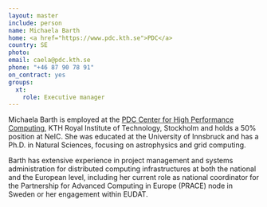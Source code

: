 ```yaml
---
layout: master
include: person
name: Michaela Barth
home: <a href="https://www.pdc.kth.se">PDC</a>
country: SE
photo:
email: caela@pdc.kth.se
phone: "+46 87 90 78 91"
on_contract: yes
groups:
  xt:
    role: Executive manager
---
```


Michaela Barth is employed at the
[PDC Center for High Performance Computing](https://www.pdc.kth.se), KTH Royal
Institute of Technology, Stockholm and holds a 50% position at NeIC. She
was educated at the University of Innsbruck and has a Ph.D. in Natural Sciences,
focusing on astrophysics and grid computing.

Barth has extensive experience in project management and systems administration
for distributed computing infrastructures at both the national and the European
level, including her current role as national coordinator for the Partnership
for Advanced Computing in Europe (PRACE) node in Sweden or her engagement within
EUDAT.
